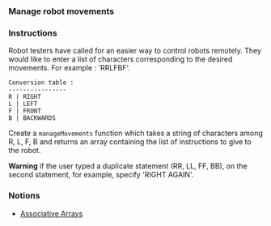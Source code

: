 ### Manage robot movements

### Instructions

Robot testers have called for an easier way to control robots remotely. They would like to enter a list of characters corresponding to the desired movements. For example : 'RRLFBF'.

```
Conversion table :
----------------
R | RIGHT
L | LEFT
F | FRONT
B | BACKWARDS
```

Create a `manageMovements` function which takes a string of characters among R, L, F, B and returns an array containing the list of instructions to give to the robot.

**Warning** if the user typed a duplicate statement (RR, LL, FF, BB), on the second statement, for example, specify 'RIGHT AGAIN'.

### Notions

- [Associative Arrays](https://www.w3schools.com/php/php_arrays_associative.asp)